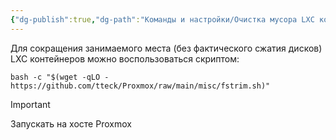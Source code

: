 ```yaml
---
{"dg-publish":true,"dg-path":"Команды и настройки/Очистка мусора LXC контейнеров Proxmox.md","permalink":"/komandy-i-nastrojki/ochistka-musora-lxc-kontejnerov-proxmox/","updated":"2024-11-04T15:49:05+03:00"}
---
```


Для сокращения занимаемого места (без фактического сжатия дисков) LXC контейнеров можно воспользоваться скриптом:

```shell
bash -c "$(wget -qLO - https://github.com/tteck/Proxmox/raw/main/misc/fstrim.sh)"
```

> [!important]
> Запускать на хосте Proxmox